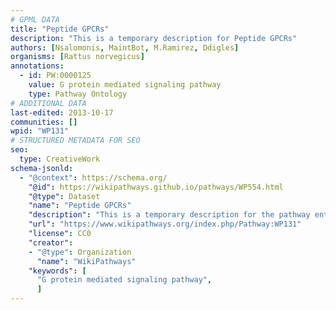 ```yaml
---
# GPML DATA
title: "Peptide GPCRs"
description: "This is a temporary description for Peptide GPCRs"
authors: [Nsalomonis, MaintBot, M.Ramirez, Ddigles]
organisms: [Rattus norvegicus]
annotations:
  - id: PW:0000125
    value: G protein mediated signaling pathway
    type: Pathway Ontology
# ADDITIONAL DATA
last-edited: 2013-10-17
communities: []
wpid: "WP131"
# STRUCTURED METADATA FOR SEO
seo:
  type: CreativeWork
schema-jsonld:
  - "@context": https://schema.org/
    "@id": https://wikipathways.github.io/pathways/WP554.html
    "@type": Dataset
    "name": "Peptide GPCRs"
    "description": "This is a temporary description for the pathway entitled: Peptide GPCRs"
    "url": "https://www.wikipathways.org/index.php/Pathway:WP131"
    "license": CC0
    "creator":
    - "@type": Organization
      "name": "WikiPathways"
    "keywords": [
      "G protein mediated signaling pathway",
      ]
---
```

